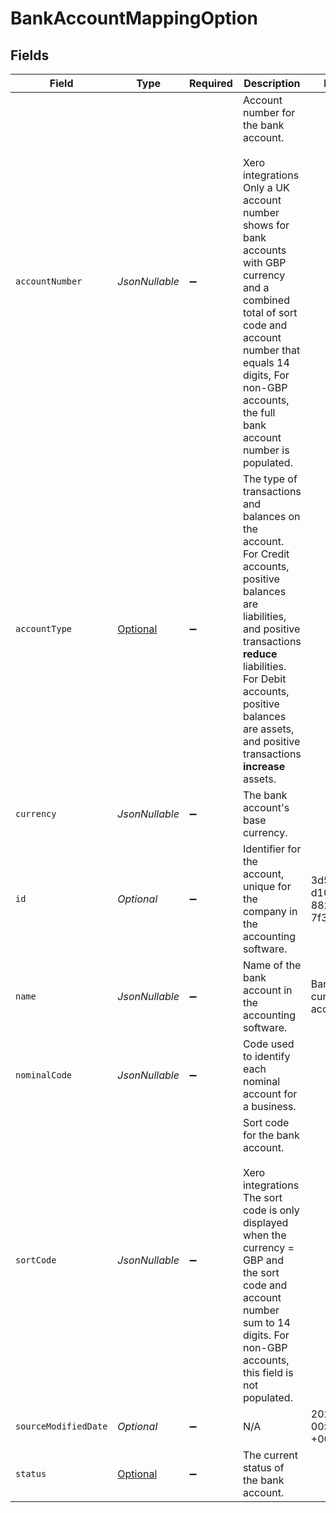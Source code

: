 # BankAccountMappingOption


## Fields

| Field                                                                                                                                                                                                                                                                   | Type                                                                                                                                                                                                                                                                    | Required                                                                                                                                                                                                                                                                | Description                                                                                                                                                                                                                                                             | Example                                                                                                                                                                                                                                                                 |
| ----------------------------------------------------------------------------------------------------------------------------------------------------------------------------------------------------------------------------------------------------------------------- | ----------------------------------------------------------------------------------------------------------------------------------------------------------------------------------------------------------------------------------------------------------------------- | ----------------------------------------------------------------------------------------------------------------------------------------------------------------------------------------------------------------------------------------------------------------------- | ----------------------------------------------------------------------------------------------------------------------------------------------------------------------------------------------------------------------------------------------------------------------- | ----------------------------------------------------------------------------------------------------------------------------------------------------------------------------------------------------------------------------------------------------------------------- |
| `accountNumber`                                                                                                                                                                                                                                                         | *JsonNullable<String>*                                                                                                                                                                                                                                                  | :heavy_minus_sign:                                                                                                                                                                                                                                                      | Account number for the bank account.<br/><br/>Xero integrations<br/>Only a UK account number shows for bank accounts with GBP currency and a combined total of sort code and account number that equals 14 digits, For non-GBP accounts, the full bank account number is populated. |                                                                                                                                                                                                                                                                         |
| `accountType`                                                                                                                                                                                                                                                           | [Optional<AccountType>](../../models/components/AccountType.md)                                                                                                                                                                                                         | :heavy_minus_sign:                                                                                                                                                                                                                                                      | The type of transactions and balances on the account.  <br/>For Credit accounts, positive balances are liabilities, and positive transactions **reduce** liabilities.  <br/>For Debit accounts, positive balances are assets, and positive transactions **increase** assets. |                                                                                                                                                                                                                                                                         |
| `currency`                                                                                                                                                                                                                                                              | *JsonNullable<String>*                                                                                                                                                                                                                                                  | :heavy_minus_sign:                                                                                                                                                                                                                                                      | The bank account's base currency.                                                                                                                                                                                                                                       |                                                                                                                                                                                                                                                                         |
| `id`                                                                                                                                                                                                                                                                    | *Optional<String>*                                                                                                                                                                                                                                                      | :heavy_minus_sign:                                                                                                                                                                                                                                                      | Identifier for the account, unique for the company in the accounting software.                                                                                                                                                                                          | 3d5a8e00-d108-4045-8823-7f342676cffa                                                                                                                                                                                                                                    |
| `name`                                                                                                                                                                                                                                                                  | *JsonNullable<String>*                                                                                                                                                                                                                                                  | :heavy_minus_sign:                                                                                                                                                                                                                                                      | Name of the bank account in the accounting software.                                                                                                                                                                                                                    | Bank of Dave current account                                                                                                                                                                                                                                            |
| `nominalCode`                                                                                                                                                                                                                                                           | *JsonNullable<String>*                                                                                                                                                                                                                                                  | :heavy_minus_sign:                                                                                                                                                                                                                                                      | Code used to identify each nominal account for a business.                                                                                                                                                                                                              |                                                                                                                                                                                                                                                                         |
| `sortCode`                                                                                                                                                                                                                                                              | *JsonNullable<String>*                                                                                                                                                                                                                                                  | :heavy_minus_sign:                                                                                                                                                                                                                                                      | Sort code for the bank account.<br/><br/>Xero integrations<br/>The sort code is only displayed when the currency = GBP and the sort code and account number sum to 14 digits. For non-GBP accounts, this field is not populated.                                        |                                                                                                                                                                                                                                                                         |
| `sourceModifiedDate`                                                                                                                                                                                                                                                    | *Optional<String>*                                                                                                                                                                                                                                                      | :heavy_minus_sign:                                                                                                                                                                                                                                                      | N/A                                                                                                                                                                                                                                                                     | 2022-10-23 00:00:00 +0000 UTC                                                                                                                                                                                                                                           |
| `status`                                                                                                                                                                                                                                                                | [Optional<BankAccountStatus>](../../models/components/BankAccountStatus.md)                                                                                                                                                                                             | :heavy_minus_sign:                                                                                                                                                                                                                                                      | The current status of the bank account.                                                                                                                                                                                                                                 |                                                                                                                                                                                                                                                                         |